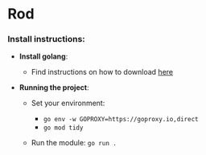 # Rod

### Install instructions:

- **Install golang**:
  - Find instructions on how to download [here](https://go.dev/doc/install)

- **Running the project**:
  - Set your environment:
    - `go env -w GOPROXY=https://goproxy.io,direct`
    - `go mod tidy`

  - Run the module:
  `go run .`
